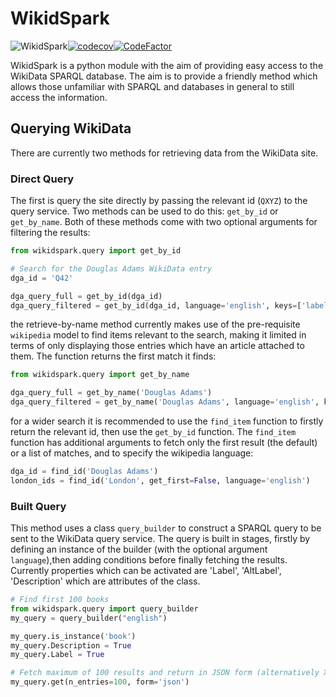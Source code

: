 # WikidSpark
![WikidSpark](https://github.com/artemis-beta/wikidspark/workflows/WikidSpark/badge.svg)[![codecov](https://codecov.io/gh/artemis-beta/wikidspark/branch/master/graph/badge.svg)](https://codecov.io/gh/artemis-beta/wikidspark)[![CodeFactor](https://www.codefactor.io/repository/github/artemis-beta/wikidspark/badge)](https://www.codefactor.io/repository/github/artemis-beta/wikidspark)

WikidSpark is a python module with the aim of providing easy access to the WikiData SPARQL database. The aim is to provide a friendly method which allows those unfamiliar with SPARQL and databases in general to still access the information.

## Querying WikiData
There are currently two methods for retrieving data from the WikiData site.

### Direct Query
The first is query the site directly by passing the relevant id (`QXYZ`) to the query service. Two methods can be used to do this: `get_by_id` or `get_by_name`. Both of these methods come with two optional arguments for filtering the results:

```Python
from wikidspark.query import get_by_id

# Search for the Douglas Adams WikiData entry
dga_id = 'Q42'

dga_query_full = get_by_id(dga_id)
dga_query_filtered = get_by_id(dga_id, language='english', keys=['labels', 'descriptions'])
```
the retrieve-by-name method currently makes use of the pre-requisite `wikipedia` model to find items relevant to the search, making it limited in terms of only displaying those entries which have an article attached to them. The function returns the first match it finds:
```Python
from wikidspark.query import get_by_name

dga_query_full = get_by_name('Douglas Adams')
dga_query_filtered = get_by_name('Douglas Adams', language='english', keys=['labels', 'descriptions'])
```
for a wider search it is recommended to use the `find_item` function to firstly return the relevant id, then use the `get_by_id` function. The `find_item` function has additional arguments to fetch only the first result (the default) or a list of matches, and to specify the wikipedia language:

```Python
dga_id = find_id('Douglas Adams')
london_ids = find_id('London', get_first=False, language='english')
``` 

### Built Query
This method uses a class `query_builder` to construct a SPARQL query to be sent to the WikiData query service. The query is built in stages, firstly by defining an instance of the builder (with the optional argument `language`),then adding conditions before finally fetching the results. Currently properties which can be activated are 'Label', 'AltLabel', 'Description' which are attributes of the class.

```Python
# Find first 100 books
from wikidspark.query import query_builder
my_query = query_builder("english")

my_query.is_instance('book')
my_query.Description = True
my_query.Label = True

# Fetch maximum of 100 results and return in JSON form (alternatively XML)
my_query.get(n_entries=100, form='json')
```

